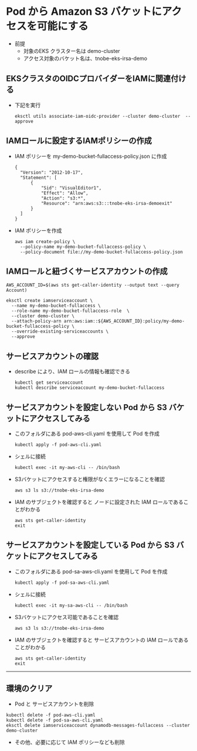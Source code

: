 # Pod から Amazon S3 バケットにアクセスを可能にする

* 前提
  - 対象のEKS クラスター名は demo-cluster 
  - アクセス対象のバケット名は、tnobe-eks-irsa-demo 

## EKSクラスタのOIDCプロバイダーをIAMに関連付ける
  * 下記を実行
    ```
    eksctl utils associate-iam-oidc-provider --cluster demo-cluster  --approve
    ```

## IAMロールに設定するIAMポリシーの作成

* IAM ポリシーを my-demo-bucket-fullaccess-policy.json に作成 
  ```
  {
    "Version": "2012-10-17",
    "Statement": [
        {
            "Sid": "VisualEditor1",
            "Effect": "Allow",
            "Action": "s3:*",
            "Resource": "arn:aws:s3:::tnobe-eks-irsa-demoexit"
        }
    ]
  }
  ```

* IAM ポリシーを作成
  ```
  aws iam create-policy \
    --policy-name my-demo-bucket-fullaccess-policy \
    --policy-document file://my-demo-bucket-fullaccess-policy.json
  ```

## IAMロールと紐づくサービスアカウントの作成

  ```
  AWS_ACCOUNT_ID=$(aws sts get-caller-identity --output text --query Account)

  eksctl create iamserviceaccount \
    --name my-demo-bucket-fullaccess \
    --role-name my-demo-bucket-fullaccess-role  \
    --cluster demo-cluster \
    --attach-policy-arn arn:aws:iam::${AWS_ACCOUNT_ID}:policy/my-demo-bucket-fullaccess-policy \
    --override-existing-serviceaccounts \
    --approve
  ```

## サービスアカウントの確認
   * describe により、IAM ロールの情報も確認できる
     ```
     kubectl get serviceaccount
     kubectl describe serviceaccount my-demo-bucket-fullaccess
     ```

## サービスアカウントを設定しない Pod から S3 バケットにアクセスしてみる
* このフォルダにある pod-aws-cli.yaml を使用して Pod を作成
  ```
  kubectl apply -f pod-aws-cli.yaml
  ```
* シェルに接続
  ```
  kubectl exec -it my-aws-cli -- /bin/bash
  ```
* S3バケットにアクセスすると権限がなくエラーになることを確認
  ```
  aws s3 ls s3://tnobe-eks-irsa-demo
  ```
* IAM のサブジェクトを確認すると ノードに設定された IAM ロールであることがわかる
  ```
  aws sts get-caller-identity
  exit
  ```

## サービスアカウントを設定している Pod から S3 バケットにアクセスしてみる
* このフォルダにある pod-sa-aws-cli.yaml を使用して Pod を作成
  ```
  kubectl apply -f pod-sa-aws-cli.yaml
  ```
* シェルに接続
  ```
  kubectl exec -it my-sa-aws-cli -- /bin/bash
  ```
* S3バケットにアクセス可能であることを確認
  ```
  aws s3 ls s3://tnobe-eks-irsa-demo
  ```
* IAM のサブジェクトを確認すると サービスアカウントの IAM ロールであることがわかる
  ```
  aws sts get-caller-identity
  exit
  ```

---

## 環境のクリア
  * Pod と サービスアカウントを削除
  ```
  kubectl delete -f pod-aws-cli.yaml
  kubectl delete -f pod-sa-aws-cli.yaml
  eksctl delete iamserviceaccount dynamodb-messages-fullaccess --cluster demo-cluster
  ```
 * その他、必要に応じて IAM ポリシーなども削除
